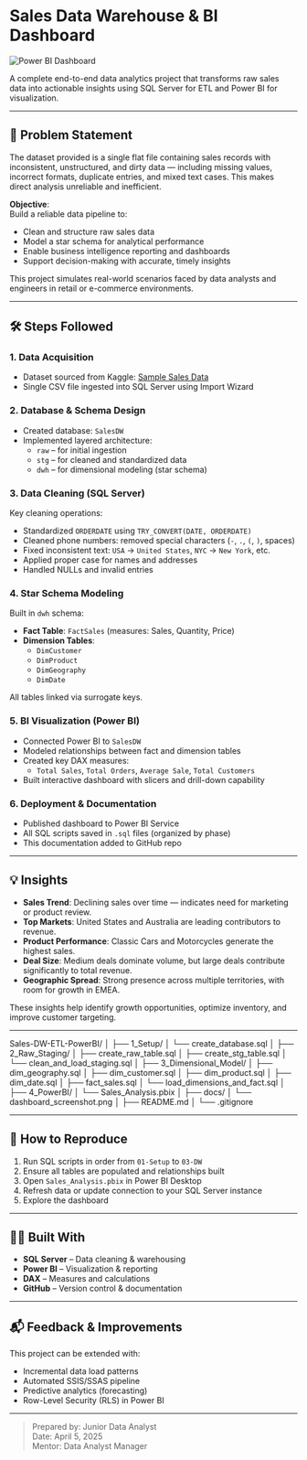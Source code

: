 # Sales Data Warehouse & BI Dashboard

![Power BI Dashboard](dashboard-screenshot.png) <!-- Optional: Add screenshot -->

A complete end-to-end data analytics project that transforms raw sales data into actionable insights using SQL Server for ETL and Power BI for visualization.

---

## 📌 Problem Statement

The dataset provided is a single flat file containing sales records with inconsistent, unstructured, and dirty data — including missing values, incorrect formats, duplicate entries, and mixed text cases. This makes direct analysis unreliable and inefficient.

**Objective**:  
Build a reliable data pipeline to:
- Clean and structure raw sales data
- Model a star schema for analytical performance
- Enable business intelligence reporting and dashboards
- Support decision-making with accurate, timely insights

This project simulates real-world scenarios faced by data analysts and engineers in retail or e-commerce environments.

---

## 🛠️ Steps Followed

### 1. **Data Acquisition**
- Dataset sourced from Kaggle: [Sample Sales Data](https://www.kaggle.com/datasets/kyanyoga/sample-sales-data)
- Single CSV file ingested into SQL Server using Import Wizard

### 2. **Database & Schema Design**
- Created database: `SalesDW`
- Implemented layered architecture:
  - `raw` – for initial ingestion
  - `stg` – for cleaned and standardized data
  - `dwh` – for dimensional modeling (star schema)

### 3. **Data Cleaning (SQL Server)**
Key cleaning operations:
- Standardized `ORDERDATE` using `TRY_CONVERT(DATE, ORDERDATE)`
- Cleaned phone numbers: removed special characters (`-`, `.`, `(`, `)`, spaces)
- Fixed inconsistent text: `USA` → `United States`, `NYC` → `New York`, etc.
- Applied proper case for names and addresses
- Handled NULLs and invalid entries

### 4. **Star Schema Modeling**
Built in `dwh` schema:
- **Fact Table**: `FactSales` (measures: Sales, Quantity, Price)
- **Dimension Tables**:
  - `DimCustomer`
  - `DimProduct`
  - `DimGeography`
  - `DimDate`

All tables linked via surrogate keys.

### 5. **BI Visualization (Power BI)**
- Connected Power BI to `SalesDW`
- Modeled relationships between fact and dimension tables
- Created key DAX measures:
  - `Total Sales`, `Total Orders`, `Average Sale`, `Total Customers`
- Built interactive dashboard with slicers and drill-down capability

### 6. **Deployment & Documentation**
- Published dashboard to Power BI Service
- All SQL scripts saved in `.sql` files (organized by phase)
- This documentation added to GitHub repo

---

## 💡 Insights

- **Sales Trend**: Declining sales over time — indicates need for marketing or product review.
- **Top Markets**: United States and Australia are leading contributors to revenue.
- **Product Performance**: Classic Cars and Motorcycles generate the highest sales.
- **Deal Size**: Medium deals dominate volume, but large deals contribute significantly to total revenue.
- **Geographic Spread**: Strong presence across multiple territories, with room for growth in EMEA.

These insights help identify growth opportunities, optimize inventory, and improve customer targeting.

---

Sales-DW-ETL-PowerBI/
│
├── 1_Setup/
│   └── create_database.sql
│
├── 2_Raw_Staging/
│   ├── create_raw_table.sql
│   ├── create_stg_table.sql
│   └── clean_and_load_staging.sql
│
├── 3_Dimensional_Model/
│   ├── dim_geography.sql
│   ├── dim_customer.sql
│   ├── dim_product.sql
│   ├── dim_date.sql
│   ├── fact_sales.sql
│   └── load_dimensions_and_fact.sql
│
├── 4_PowerBI/
│   └── Sales_Analysis.pbix
│
├── docs/
│   └── dashboard_screenshot.png
│
├── README.md
│
└── .gitignore

---

## 🚀 How to Reproduce

1. Run SQL scripts in order from `01-Setup` to `03-DW`
2. Ensure all tables are populated and relationships built
3. Open `Sales_Analysis.pbix` in Power BI Desktop
4. Refresh data or update connection to your SQL Server instance
5. Explore the dashboard

---

## 🧑‍💻 Built With
- **SQL Server** – Data cleaning & warehousing
- **Power BI** – Visualization & reporting
- **DAX** – Measures and calculations
- **GitHub** – Version control & documentation

---

## 📬 Feedback & Improvements
This project can be extended with:
- Incremental data load patterns
- Automated SSIS/SSAS pipeline
- Predictive analytics (forecasting)
- Row-Level Security (RLS) in Power BI

---

> Prepared by: Junior Data Analyst  
> Date: April 5, 2025  
> Mentor: Data Analyst Manager
